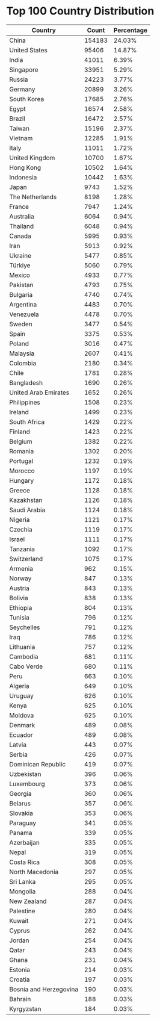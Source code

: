 # Top 100 Country Distribution
| Country | Count | Percentage |
|----|----|----|
| China | 154183 | 24.03% |
| United States | 95406 | 14.87% |
| India | 41011 | 6.39% |
| Singapore | 33951 | 5.29% |
| Russia | 24223 | 3.77% |
| Germany | 20899 | 3.26% |
| South Korea | 17685 | 2.76% |
| Egypt | 16574 | 2.58% |
| Brazil | 16472 | 2.57% |
| Taiwan | 15196 | 2.37% |
| Vietnam | 12285 | 1.91% |
| Italy | 11011 | 1.72% |
| United Kingdom | 10700 | 1.67% |
| Hong Kong | 10502 | 1.64% |
| Indonesia | 10442 | 1.63% |
| Japan | 9743 | 1.52% |
| The Netherlands | 8198 | 1.28% |
| France | 7947 | 1.24% |
| Australia | 6064 | 0.94% |
| Thailand | 6048 | 0.94% |
| Canada | 5995 | 0.93% |
| Iran | 5913 | 0.92% |
| Ukraine | 5477 | 0.85% |
| Türkiye | 5060 | 0.79% |
| Mexico | 4933 | 0.77% |
| Pakistan | 4793 | 0.75% |
| Bulgaria | 4740 | 0.74% |
| Argentina | 4483 | 0.70% |
| Venezuela | 4478 | 0.70% |
| Sweden | 3477 | 0.54% |
| Spain | 3375 | 0.53% |
| Poland | 3016 | 0.47% |
| Malaysia | 2607 | 0.41% |
| Colombia | 2180 | 0.34% |
| Chile | 1781 | 0.28% |
| Bangladesh | 1690 | 0.26% |
| United Arab Emirates | 1652 | 0.26% |
| Philippines | 1508 | 0.23% |
| Ireland | 1499 | 0.23% |
| South Africa | 1429 | 0.22% |
| Finland | 1423 | 0.22% |
| Belgium | 1382 | 0.22% |
| Romania | 1302 | 0.20% |
| Portugal | 1232 | 0.19% |
| Morocco | 1197 | 0.19% |
| Hungary | 1172 | 0.18% |
| Greece | 1128 | 0.18% |
| Kazakhstan | 1126 | 0.18% |
| Saudi Arabia | 1124 | 0.18% |
| Nigeria | 1121 | 0.17% |
| Czechia | 1119 | 0.17% |
| Israel | 1111 | 0.17% |
| Tanzania | 1092 | 0.17% |
| Switzerland | 1075 | 0.17% |
| Armenia | 962 | 0.15% |
| Norway | 847 | 0.13% |
| Austria | 843 | 0.13% |
| Bolivia | 838 | 0.13% |
| Ethiopia | 804 | 0.13% |
| Tunisia | 796 | 0.12% |
| Seychelles | 791 | 0.12% |
| Iraq | 786 | 0.12% |
| Lithuania | 757 | 0.12% |
| Cambodia | 681 | 0.11% |
| Cabo Verde | 680 | 0.11% |
| Peru | 663 | 0.10% |
| Algeria | 649 | 0.10% |
| Uruguay | 626 | 0.10% |
| Kenya | 625 | 0.10% |
| Moldova | 625 | 0.10% |
| Denmark | 489 | 0.08% |
| Ecuador | 489 | 0.08% |
| Latvia | 443 | 0.07% |
| Serbia | 426 | 0.07% |
| Dominican Republic | 419 | 0.07% |
| Uzbekistan | 396 | 0.06% |
| Luxembourg | 373 | 0.06% |
| Georgia | 360 | 0.06% |
| Belarus | 357 | 0.06% |
| Slovakia | 353 | 0.06% |
| Paraguay | 341 | 0.05% |
| Panama | 339 | 0.05% |
| Azerbaijan | 335 | 0.05% |
| Nepal | 319 | 0.05% |
| Costa Rica | 308 | 0.05% |
| North Macedonia | 297 | 0.05% |
| Sri Lanka | 295 | 0.05% |
| Mongolia | 288 | 0.04% |
| New Zealand | 287 | 0.04% |
| Palestine | 280 | 0.04% |
| Kuwait | 271 | 0.04% |
| Cyprus | 262 | 0.04% |
| Jordan | 254 | 0.04% |
| Qatar | 243 | 0.04% |
| Ghana | 231 | 0.04% |
| Estonia | 214 | 0.03% |
| Croatia | 197 | 0.03% |
| Bosnia and Herzegovina | 190 | 0.03% |
| Bahrain | 188 | 0.03% |
| Kyrgyzstan | 184 | 0.03% |
